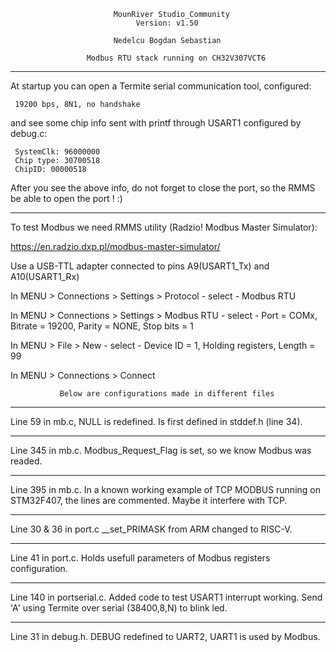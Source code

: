 
                           MounRiver Studio_Community
                                Version: v1.50
                                
                           Nedelcu Bogdan Sebastian

                     Modbus RTU stack running on CH32V307VCT6
***********************************************************************************            
  At startup you can open a Termite serial communication tool, configured:
 
     19200 bps, 8N1, no handshake
  
  and see some chip info sent with printf through USART1 configured by debug.c:

     SystemClk: 96000000
     Chip type: 30700518
     ChipID: 00000518
   
  After you see the above info, do not forget to close the port, so the RMMS
  be able to open the port ! :)
***********************************************************************************     
  To test Modbus we need RMMS utility (Radzio! Modbus Master Simulator):
  
  https://en.radzio.dxp.pl/modbus-master-simulator/
  
  Use a USB-TTL adapter connected to pins A9(USART1_Tx) and A10(USART1_Rx)
  
  In MENU > Connections > Settings > Protocol - select - Modbus RTU
  
  In MENU > Connections > Settings > Modbus RTU - select -
      Port = COMx, Bitrate = 19200, Parity = NONE, Stop bits = 1
  
  In MENU > File > New - select - Device ID = 1, Holding registers, Length = 99
  
  In MENU > Connections > Connect

               Below are configurations made in different files  
***********************************************************************************
  Line  59 in mb.c, NULL is redefined. Is first defined in stddef.h (line 34).
***********************************************************************************
  Line 345 in mb.c. Modbus_Request_Flag is set, so we know Modbus was readed.
***********************************************************************************
  Line 395 in mb.c. In a known working example of TCP MODBUS running on STM32F407,
      the lines are commented. Maybe it interfere with TCP.
***********************************************************************************
  Line 30 & 36 in port.c __set_PRIMASK from ARM changed to RISC-V.
***********************************************************************************
  Line 41 in port.c. Holds usefull parameters of Modbus registers configuration.
***********************************************************************************
  Line 140 in portserial.c. Added code to test USART1 interrupt working.
     Send 'A' using Termite over serial (38400,8,N) to blink led.
***********************************************************************************
  Line 31 in debug.h. DEBUG redefined to UART2, UART1 is used by Modbus.
